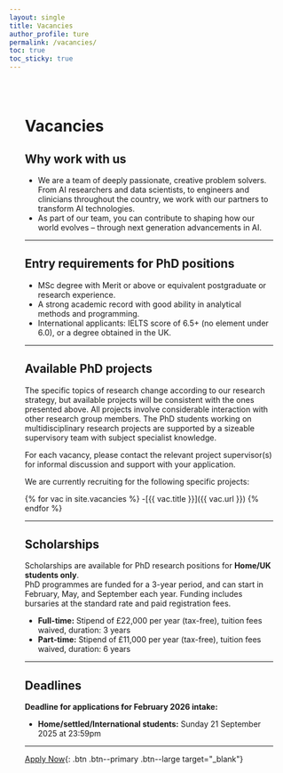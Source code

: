 ```yaml
---
layout: single
title: Vacancies
author_profile: ture
permalink: /vacancies/
toc: true
toc_sticky: true
---
```


<!-- PAGE STYLES + WRAPPER -->
<style>
  :root{ --primary:#2563eb; --primary-700:#1d4ed8; --border:#e5e7eb; }
  .page-wrap{ max-width:1500px; margin:0 auto; padding:28px; }
  .cat-section{ margin:28px 0; scroll-margin-top:80px; }
  table{ width:100%; border-collapse:collapse; }
  thead th{ background:#f3f4f6; text-align:left; }
  th,td{ padding:10px; border-bottom:1px solid var(--border); vertical-align:top; }
</style>

<div class="page-wrap" markdown="1">

# Vacancies

## Why work with us
- We are a team of deeply passionate, creative problem solvers. From AI researchers and data scientists, to engineers and clinicians throughout the country, we work with our partners to transform AI technologies.  
- As part of our team, you can contribute to shaping how our world evolves – through next generation advancements in AI.  

---

## Entry requirements for PhD positions
- MSc degree with Merit or above or equivalent postgraduate or research experience.  
- A strong academic record with good ability in analytical methods and programming.  
- International applicants: IELTS score of 6.5+ (no element under 6.0), or a degree obtained in the UK.  

---

## Available PhD projects
The specific topics of research change according to our research strategy, but available projects will be consistent with the ones presented above. All projects involve considerable interaction with other research group members. The PhD students working on multidisciplinary research projects are supported by a sizeable supervisory team with subject specialist knowledge.  

For each vacancy, please contact the relevant project supervisor(s) for informal discussion and support with your application.  

We are currently recruiting for the following specific projects:  

{% for vac in site.vacancies %}
  -[{{ vac.title }}]({{ vac.url }})
{% endfor %}

---

## Scholarships
Scholarships are available for PhD research positions for **Home/UK students only**.  
PhD programmes are funded for a 3-year period, and can start in February, May, and September each year. Funding includes bursaries at the standard rate and paid registration fees.  

- **Full-time:** Stipend of £22,000 per year (tax-free), tuition fees waived, duration: 3 years  
- **Part-time:** Stipend of £11,000 per year (tax-free), tuition fees waived, duration: 6 years  

---

## Deadlines
**Deadline for applications for February 2026 intake:**  
- **Home/settled/International students:** Sunday 21 September 2025 at 23:59pm  

---
[Apply Now](https://evision.uwl.ac.uk/urd/sits.urd/run/siw_file_load.sso?snzSx5iEuwGggL9kmQINlTHSpjOaEuhcIx2VpyqTi8FtlAlvUN){: .btn .btn--primary .btn--large target="_blank"}



</div>
